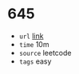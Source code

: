 # 645
- `url` [link](https://leetcode.com/problems/set-mismatch/description/?envType=daily-question&envId=2024-01-22)
- `time` 10m
- `source` leetcode
- `tags` easy